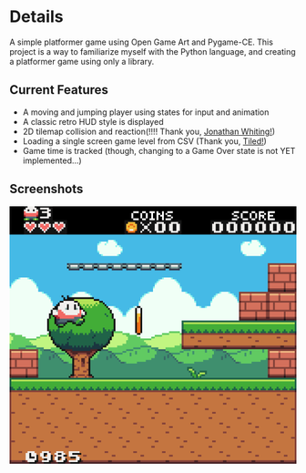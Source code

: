 # Details
A simple platformer game using Open Game Art and Pygame-CE. This project is a way to familiarize myself with the Python language, and creating a platformer game using only a library.

## Current Features
* A moving and jumping player using states for input and animation
* A classic retro HUD style is displayed
* 2D tilemap collision and reaction(!!!! Thank you, [Jonathan Whiting!](https://jonathanwhiting.com/tutorial/collision/))
* Loading a single screen game level from CSV (Thank you, [Tiled!](https://www.mapeditor.org/))
* Game time is tracked (though, changing to a Game Over state is not YET implemented...)

## Screenshots
![screenshot1](./assets/readme/screenshot1.png)